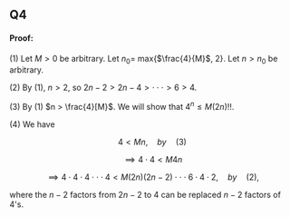 ## Q4

#### Proof:

(1) Let $M > 0$ be arbitrary. Let $n_0 =$ max{$\frac{4}{M}$, $2$}. Let $n > n_0$ be arbitrary.

(2) By (1), $n > 2$, so $2n-2 > 2n-4 > \cdot \cdot \cdot > 6 > 4$.

(3) By (1) $n > \frac{4}[M}$. We will show that $4^n \leq M(2n)!!$.

(4) We have

$$4 < Mn, \quad by \quad (3)$$

$$\implies 4 \cdot 4 < M4n$$

$$\implies 4 \cdot 4 \cdot 4 \cdot \cdot \cdot 4 < M(2n)(2n-2) \cdot \cdot \cdot 6 \cdot 4 \cdot 2, \quad by \quad (2),$$

where the $n-2$ factors from $2n-2$ to $4$ can be replaced $n-2$ factors of $4$'s.


